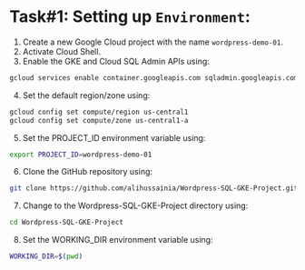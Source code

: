 
# Task#1: Setting up `Environment`:

1. Create a new Google Cloud project with the name `wordpress-demo-01`.
2. Activate Cloud Shell.
3. Enable the GKE and Cloud SQL Admin APIs using:
```bash
gcloud services enable container.googleapis.com sqladmin.googleapis.com
```
4. Set the default region/zone using:
```bash
gcloud config set compute/region us-central1
gcloud config set compute/zone us-central1-a 
```
5. Set the PROJECT_ID environment variable using:
```bash
export PROJECT_ID=wordpress-demo-01
```
6. Clone the GitHub repository using:
```bash
git clone https://github.com/alihussainia/Wordpress-SQL-GKE-Project.git
```
7. Change to the Wordpress-SQL-GKE-Project directory using:
```bash
cd Wordpress-SQL-GKE-Project
```
8. Set the WORKING_DIR environment variable using:
```bash
WORKING_DIR=$(pwd)
```
